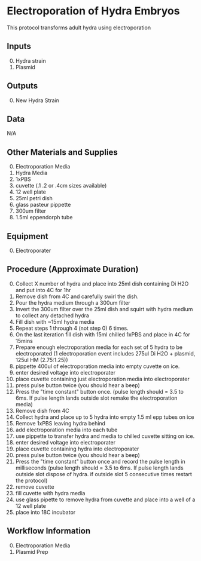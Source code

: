 Electroporation of Hydra Embryos
===

This protocol transforms adult hydra using electroporation

Inputs
---
0. Hydra strain
0. Plasmid

Outputs
---
0. New Hydra Strain

Data
---
N/A

Other Materials and Supplies
---
0. Electroporation Media
0. Hydra Media
0. 1xPBS
0. cuvette (.1 .2 or .4cm sizes available)
0. 12 well plate 
0. 25ml petri dish
0. glass pasteur pippette
0. 300um filter
0. 1.5ml eppendorph tube

Equipment
---
0. Electroporater

Procedure (Approximate Duration)
---
0. Collect X number of hydra and place into 25ml dish containing Di H2O and put into 4C for 1hr
0. Remove dish from 4C and carefully swirl the dish.
0. Pour the hydra medium through a 300um filter
0. Invert the 300um filter over the 25ml dish and squirt with hydra medium to collect any detached hydra
0. Fill dish with ~15ml hydra media 
0. Repeat steps 1 through 4 (not step 0) 6 times.
0. On the last iteration fill dish with 15ml chilled 1xPBS and place in 4C for 15mins
0. Prepare enough electroporation media for each set of 5 hydra to be electroporated (1 electroporation event includes 275ul Di H2O + plasmid, 125ul HM (2.75:1.25))
0. pippette 400ul of electroporation media into empty cuvette on ice.
0. enter desired voltage into electroporater 
0. place cuvette containing just electroporation media into electroporater
0. press pulse button twice (you should hear a beep)
0. Press the "time constant" button once. (pulse length should = 3.5 to 6ms. If pulse length lands outside slot remake the electroporation media)
0. Remove dish from 4C
0. Collect hydra and place up to 5 hydra into empty 1.5 ml epp tubes on ice
0. Remove 1xPBS leaving hydra behind
0. add electroporation media into each tube 
0. use pippette to transfer hydra and media to chilled cuvette sitting on ice.
0. enter desired voltage into electroporater 
0. place cuvette containing hydra into electroporater
0. press pulse button twice (you should hear a beep)
0. Press the "time constant" button once and record the pulse length in milliseconds (pulse length should = 3.5 to 6ms. If pulse length lands outside slot dispose of hydra. if outside slot 5 consecutive times restart the protocol)
0. remove cuvette
0. fill cuvette with hydra media 
0. use glass pipette to remove hydra from cuvette and place into a well of a 12 well plate
0. place into 18C incubator

Workflow Information
---
0. Electroporation Media
0. Plasmid Prep
